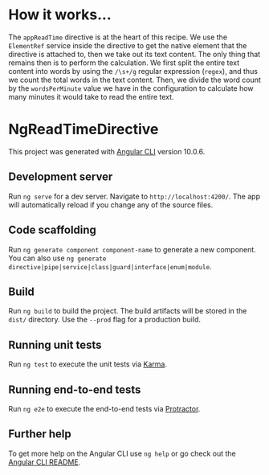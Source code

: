 # How it works...

The `appReadTime` directive is at the heart of this recipe. We use the `ElementRef` service inside the directive to get the native element that the directive is attached to, then we take out its text content. The only thing that remains then is to perform the calculation. We first split the entire text content into words by using the `/\s+/g` regular expression (`regex`), and thus we count the total words in the text content. Then, we divide the word count by the `wordsPerMinute` value we have in the configuration to calculate how many minutes it would take to read the entire text.

# NgReadTimeDirective

This project was generated with [Angular CLI](https://github.com/angular/angular-cli) version 10.0.6.

## Development server

Run `ng serve` for a dev server. Navigate to `http://localhost:4200/`. The app will automatically reload if you change any of the source files.

## Code scaffolding

Run `ng generate component component-name` to generate a new component. You can also use `ng generate directive|pipe|service|class|guard|interface|enum|module`.

## Build

Run `ng build` to build the project. The build artifacts will be stored in the `dist/` directory. Use the `--prod` flag for a production build.

## Running unit tests

Run `ng test` to execute the unit tests via [Karma](https://karma-runner.github.io).

## Running end-to-end tests

Run `ng e2e` to execute the end-to-end tests via [Protractor](http://www.protractortest.org/).

## Further help

To get more help on the Angular CLI use `ng help` or go check out the [Angular CLI README](https://github.com/angular/angular-cli/blob/master/README.md).
